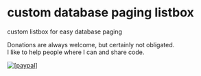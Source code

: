 # custom database paging listbox
custom listbox for easy database paging

Donations are always welcome, but certainly not obligated.<br/>
I like to help people where I can and share code.

<a href="https://www.paypal.com/cgi-bin/webscr?cmd=_donations&amp;business=WE5GFT33ZPFJW&amp;lc=TR&amp;item_name=open-source&amp;item_number=Custom_database_paging_listbox&amp;currency_code=EUR&amp;bn=PP%2dDonationsBF%3abtn_donate_LG%2egif%3aNonHosted"><img src="https://www.paypalobjects.com/en_US/i/btn/btn_donate_LG.gif" alt="[paypal]" /></a> 

